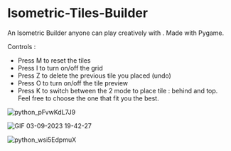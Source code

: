 # Isometric-Tiles-Builder
An Isometric Builder anyone can play creatively with .
Made with Pygame.

Controls : 

- Press M to reset the tiles
- Press I to turn on/off the grid
- Press Z to delete the previous tile you placed (undo)
- Press O to turn on/off the tile preview
- Press K to switch between the 2 mode to place tile : behind and top. Feel free to choose the one that fit you the best.

![python_pFvwKdL7J9](https://github.com/Yohan27x/Isometric-Builder/assets/81105099/a220be19-426d-4046-8bea-7053cf1672e4)

![GIF 03-09-2023 19-42-27](https://github.com/Yohan27x/Isometric-Builder/assets/81105099/9467ae4a-0bfb-4306-9de2-5258fae55f0c)

![python_wsi5EdpmuX](https://github.com/Yohan27x/Isometric-Builder/assets/81105099/a3c2ec73-f938-4ae1-8744-0cd8e74c299a)




